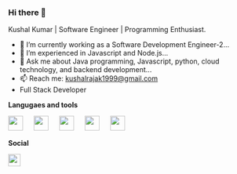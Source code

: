 ### Hi there 👋

Kushal Kumar | Software Engineer | Programming Enthusiast.


- 🔭 I’m currently working as a Software Development Engineer-2...
- 🌱 I’m experienced in Javascript and Node.js...
- 💬 Ask me about Java programming, Javascript, python, cloud technology, and backend development...
- 📫 Reach me: kushalrajak1999@gmail.com
- Full Stack Developer

**Langugaes and tools**


<img src="https://w7.pngwing.com/pngs/837/18/png-transparent-logo-java-runtime-environment-programming-language-runtime-system-oracle-text-logo-desktop-wallpaper-thumbnail.png" width="30" height="30"> &emsp; 
<img src="https://user-images.githubusercontent.com/97940710/217607008-f51630a6-c9a3-43bd-bb87-6146320bbbf8.png" width="30" height="30"> &emsp;
<img src="https://user-images.githubusercontent.com/97940710/217607437-ce0a361c-deeb-4701-8db7-567714e59b8d.svg" width="30" height="30"> &emsp; 
<img src="https://user-images.githubusercontent.com/97940710/217607652-52f2e88b-6cbe-4c41-ae31-9be4f8b9ee7d.png" width="30" height="30"> &emsp;
<img src="https://github.com/kush987/kush987/assets/97940710/4ff49a54-05a7-47d6-948a-8b640ad3b3d4.png" width="30" height="30">


**Social**

<a href= "https://www.linkedin.com/in/kushal-kumar-rajak-457b97203/"><img src="https://user-images.githubusercontent.com/97940710/217612283-2d45f917-a20d-4f5c-ae3e-c1429ec821f8.png" width ="25" height="25"></a>

